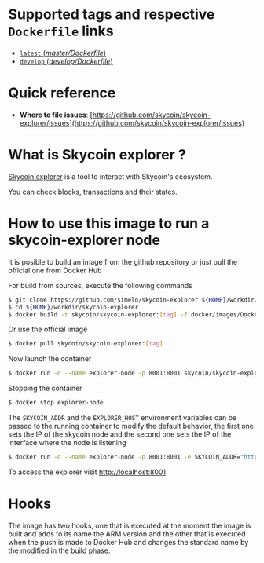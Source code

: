 # Supported tags and respective `Dockerfile` links

-	[`latest` (*master/Dockerfile*)](https://github.com/skycoin/skycoin-explorer/blob/master/docker/images/Dockerfile)
-	[`develop` (*develop/Dockerfile*)](https://github.com/skycoin/skycoin-explorer/blob/develop/docker/images/Dockerfile)

# Quick reference

-	**Where to file issues**:
	[https://github.com/skycoin/skycoin-explorer/issues](https://github.com/skycoin/skycoin-explorer/issues)

<!--
-	**Maintained by**:
	[Glider Labs](https://github.com/gliderlabs/docker-alpine) (an Alpine community contributor)

-	**Supported architectures**: ([more info](https://github.com/docker-library/official-images#architectures-other-than-amd64))
	[`amd64`](https://hub.docker.com/r/amd64/alpine/), [`arm32v6`](https://hub.docker.com/r/arm32v6/alpine/), [`arm64v8`](https://hub.docker.com/r/arm64v8/alpine/), [`i386`](https://hub.docker.com/r/i386/alpine/), [`ppc64le`](https://hub.docker.com/r/ppc64le/alpine/), [`s390x`](https://hub.docker.com/r/s390x/alpine/)

-	**Published image artifact details**:
	[repo-info repo's `repos/alpine/` directory](https://github.com/docker-library/repo-info/blob/master/repos/alpine) ([history](https://github.com/docker-library/repo-info/commits/master/repos/alpine))
	(image metadata, transfer size, etc)

-	**Image updates**:
	[official-images PRs with label `library/alpine`](https://github.com/docker-library/official-images/pulls?q=label%3Alibrary%2Falpine
	[official-images repo's `library/alpine` file](https://github.com/docker-library/official-images/blob/master/library/alpine) ([history](https://github.com/docker-library/official-images/commits/master/library/alpine))
-->

# What is Skycoin explorer ?
[Skycoin explorer](https://explorer.skycoin.net) is a tool to interact with Skycoin's ecosystem.

You can check blocks, transactions and their states.

# How to use this image to run a skycoin-explorer node

It is posible to build an image from the github repository or just pull the official one from Docker Hub

For build from sources, execute the following commands

```sh
$ git clone https://github.com/simelo/skycoin-explorer ${HOME}/workdir/skycoin-explorer
$ cd ${HOME}/workdir/skycoin-explorer
$ docker build -t skycoin/skycoin-explorer:[tag] -f docker/images/Dockerfile .
```

Or use the official image

```sh
$ docker pull skycoin/skycoin-explorer:[tag]
```

Now launch the container

```sh
$ docker run -d --name explorer-node -p 8001:8001 skycoin/skycoin-explorer:[tag]
```

Stopping the container

```sh
$ docker stop explorer-node
```

The `SKYCOIN_ADDR` and the `EXPLORER_HOST` environment variables can be passed
to the running container to modify the default behavior, the first one sets the IP of the skycoin node and the second one sets the IP of the interface  where the node is listening

```sh
$ docker run -d --name explorer-node -p 8001:8001 -e SKYCOIN_ADDR="http://192.168.1.1:6420" skycoin/skycoin-explorer:[tag]
```

To access the explorer visit [http://localhost:8001](http://localhost:8001)

# Hooks

The image has two hooks, one that is executed at the moment the image is built and adds to its name the ARM version and the other that is executed when the push is made to Docker Hub and changes the standard name by the modified in the build phase.
